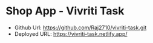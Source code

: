 # Shop App - Vivriti Task

- Github Url: https://github.com/Raj2710/vivriti-task.git
- Deployed URL: https://vivriti-task.netlify.app/